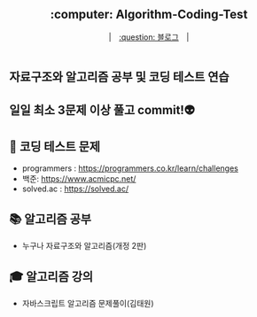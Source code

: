 <div align="center">
  <h2>:computer: Algorithm-Coding-Test</h2>
  |　<a href="">:question: 블로그</a>　|　
  <br>
</div>
<br>

## 자료구조와 알고리즘 공부 및 코딩 테스트 연습

## 일일 최소 3문제 이상 풀고 commit!👽

## 📌 코딩 테스트 문제

- programmers : https://programmers.co.kr/learn/challenges
- 백준: https://www.acmicpc.net/
- solved.ac : https://solved.ac/

## 📚 알고리즘 공부

- 누구나 자료구조와 알고리즘(개정 2판)

## 🎓 알고리즘 강의

- 자바스크립트 알고리즘 문제풀이(김태원)

